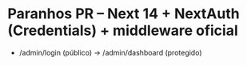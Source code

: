 
# Paranhos PR – Next 14 + NextAuth (Credentials) + middleware oficial
- /admin/login (público) → /admin/dashboard (protegido)
